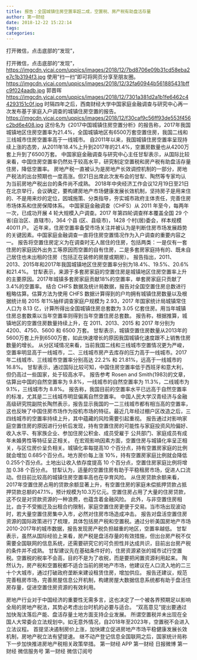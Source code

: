 ```yaml
---
title: 报告：全国城镇住房空置率超二成，空置税、房产税有助盘活存量
author: 第一财经
date: 2018-12-22 15:22:14
tags: 
categories: 
---
```

打开微信，点击底部的“发现”，
<!-- more -->
打开微信，点击底部的“发现”，
https://imgcdn.yicai.com/uppics/images/2018/12/7bd8706e09b31cd58eba2e7c1b3194f3.jpg
使用“扫一扫”即可将网页分享至朋友圈。
https://imgcdn.yicai.com/uppics/images/2018/12/32fa60944b561885431bffc9f024aadb.jpg
郭晋晖
https://imgcdn.yicai.com/uppics/images/2018/12/7301a381d2a1b1fe6462c44293151c0f.jpg
时隔四年之后，西南财经大学中国家庭金融调查与研究中心再一次发布基于家庭入户调查的城镇住房空置的报告。
https://imgcdn.yicai.com/uppics/images/2018/12/f30caf9c56ff93de553f456c2bd6e408.jpg
这份名为《2017中国城镇住房空置分析》的报告称，2017年我国城镇地区住房空置率为21.4%，全国城镇地区有6500万套空置住房，我国二线和三线城市住房空置率高于一线城市。
自2011年以来，我国城镇住房空置率呈现持续上涨的态势，从2011年18.4%上升到2017年的21.4%，空置房数量也从4200万套上升到了6500万套。
中国家庭金融调查与研究中心主任甘犁表示，从国际比较来看，中国住房空置率仍然处于较高水平，研究制定空置税和房产税有助盘活存量住房，降低空置率。
房地产税一直被认为是房地产长效调控机制的一部分，房地产税法的出台预期也一度高涨。但21日出席此次发布会的甘犁、陶然等专家均认为当前房地产税出台的条件尚不成熟。
2018年中央经济工作会议12月19日至21日在北京举行，会议确定，要构建房地产市场健康发展长效机制，坚持房子是用来住的、不是用来炒的定位，因城施策、分类指导，夯实城市政府主体责任，完善住房市场体系和住房保障体系。
中国家庭金融调查（CHFS）从 2011 年至今，每两年一次，已成功开展 4 轮大规模入户调查。2017 年第四轮调查样本覆盖全国 29 个省(自治区、直辖市)，364 个县 (区、县级市)，1428 个村(居)委会，样本规模 40011 户。
近年来，住房空置率备受市场关注并被认为是判断住房市场发展趋势的关键因素。中国家庭金融调查一直将住房空置情况作为入户调查的重要内容之一。
报告将空置住房定义为在调查时无人居住的住房，包括两类：一是仅有一套住房的家庭因外出务工等原因而空置的自有住房，二是多套房家庭持有的、既未自己居住也未出租的住房（包括正在装修的房屋或期房）。
报告指出，2011、2013、2015年和2017年我国城镇地区住房空置率分别为18.4%、19.5%、20.6%和21.4%。
甘犁表示，来源于多套房家庭的空置住房是城镇地区住房空置率上升的主要原因。2017年城镇多套房家庭贡献18%的空置率，单套房家庭只贡献了3.4%的空置率。
结合 CHFS 数据及统计局数据，报告对全国空置住房总数进行粗略估算。估算方法为使用 CHFS 数据计算得到的户均拥有城镇住房数量以及根据统计局 2015 年1%抽样调查家庭户规模为 2.93，2017 年国家统计局城镇常住人口为 8.13 亿，计算所得出全国城镇住房总套数为 3.05 亿套住房。用当年城镇住房总套数乘以当年空置率则得到当年空置住房总套数。
报告称，根据推算，城镇地区的空置住房数量持续上升，在 2011、2013、2015 和 2017 年分别为 4200、4750、5600 和 6500 万套。
甘犁表示，城镇空置住房数量从2013年的5600万套上升到6500万套，如此快速增长的原因我国城镇化速度跟不上销售住房数量的增长。
从分区域情况来看，当前我国二线和三线城市空置情况更为严峻，空置率明显高于一线城市，二、三线城市房产去库存的压力高于一线城市。2017 年二线城市、三线城市空置率分别高达 22.2% 和 21.81%，远高于一线城市的 16.8%。
甘犁表示，通过国际比较可知，中国住房空置率低于西班牙和意大利，但仍高过一些国家，处于较高水平。
报告参考 Rosen and Smith(1983)的文章，估算出中国的自然空置率为 9.8%，一线城市的自然空置率为 11.3%，二线城市为 9.1%，三线城市为 8.8%。
报告称，我国目前的空置率水平已远高于自然空置率的标准，尤其是二三线城市明显偏离自然空置率。
中国人民大学汉青经济与金融高级研究院副院长陶然表示，报告显示我国的一二三线城市都有相当高的空置率，这也反映了中国住房市场作为投机市场的特征。最近几年经过棚户区改造之后，三四线城市的空置率持续上升，其中蕴藏的风险需要引起重视。
报告通过对影响家庭空置住房的原因进行分析后发现，持有空置住房的可能性与家庭投资风险偏好、收入水平、有家族企业、参加住房公积金、成员受雇于 公共部门、家庭成员有成年未婚男性等特征呈正相关。
在宏观影响因素方面，空置住房与城镇化率呈正相关，与区位房价呈负相关。城镇化率每提高10 个百分点，持有空置房家庭的比例就会增加 0.685个百分点。地方房价每上涨 10%，持有空置房家庭比例就会降低 0.255个百分点。土地出让收入依存度提高 10 个百分点，空置住房家庭比例将增加 0.38 个百分点。
甘犁认为，适量的空置住房有助于平稳租房市场，促进人口流动。但目前比较高的城镇住房空置率高也在孕育风险。
从住房贷款余额来看，2017年空置住房占用的贷款余额显著上升，有空置住房的家庭未偿抵押贷款占抵押贷款总额的47.1%，预计规模为10.3万亿元。空置住房占用了大量的住房贷款，这不仅是对贷款资源的一种浪费，也蕴含着金融风险。
此外，与非空置住房相比，由于不受搬迁及出租合约限制，家庭空置住房更便于交易。当市场出现波动时，若大量空置住房集中入市，必然对住房市场造成冲击。
报告对盘活空置住房资源的国际政策进行了梳理，具体包括房产税和空置税。通过分析美国房地产市场2010-2017年的城市数据，报告发现房产税负担越重的地区，空置率越低。
甘犁表示，虽然从国际经验上来看，房产税是盘活存量的有效措施，但出台房产税不仅需要全国联网的信息系统，还需要研究它的可负担性并达成共识，目前出台房产税的条件并不成熟。
甘犁建议先在基础条件好的，住房资源紧张的城市试行空置税。空置税的税率不会高，目的不是为了收税，而是要把闲置资源利用起来。
陶然认为，房产税和空置税都不适合当前的房地产市场，他建议在人口流入地的二三十个大城市，通过打破政府垄断来建设租赁住房，增加供应。
报告还建议，规范完善租房市场，完善房屋信息公开机制，构建房屋大数据信息系统都有助于盘活住房存量，促进空置住房资源的有效利用。
 
 
房地产行业对于中国经济的重要性无需多言，这也决定了一个被各界预期足以影响全局的房地产税法，其势必考虑出台时机的必要与适合。
“双高意见”提出要通过加快淘汰落后产能、盘活存量土地方面支持企业发展。
所谓空置税并未出现在全国人大常委会立法规划中。如无意外情况，自2018年至2023年，空置税不会进入立法议程。
首提坚决遏制房价上涨，加快建立促进房地产市场平稳健康发展长效机制，房地产税立法有望提速。
继不动产登记信息全国联网之后，国家统计局称下一步加快推进房地产税相关政策举措。
第一财经
APP
第一财经
日报微博
第一财经
微信服务号
第一财经
微信订阅号
